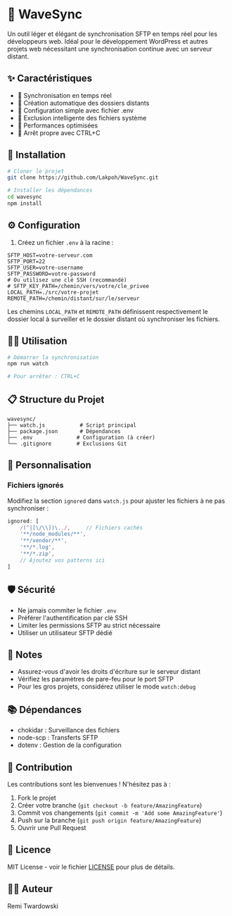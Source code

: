 # 🌊 WaveSync

Un outil léger et élégant de synchronisation SFTP en temps réel pour les développeurs web. Idéal pour le développement WordPress et autres projets web nécessitant une synchronisation continue avec un serveur distant.

## ✨ Caractéristiques

- 🔄 Synchronisation en temps réel
- 📁 Création automatique des dossiers distants
- 🎯 Configuration simple avec fichier .env
- 🚫 Exclusion intelligente des fichiers système
- 💨 Performances optimisées
- 🛑 Arrêt propre avec CTRL+C

## 🚀 Installation

```bash
# Cloner le projet
git clone https://github.com/Lakpoh/WaveSync.git

# Installer les dépendances
cd wavesync
npm install
```

## ⚙️ Configuration

1. Créez un fichier `.env` à la racine :

```env
SFTP_HOST=votre-serveur.com
SFTP_PORT=22
SFTP_USER=votre-username
SFTP_PASSWORD=votre-password
# Ou utilisez une clé SSH (recommandé)
# SFTP_KEY_PATH=/chemin/vers/votre/cle_privee
LOCAL_PATH=./src/votre-projet
REMOTE_PATH=/chemin/distant/sur/le/serveur
```

Les chemins `LOCAL_PATH` et `REMOTE_PATH` définissent respectivement le dossier local à surveiller et le dossier distant où synchroniser les fichiers.

## 🏃‍♂️ Utilisation

```bash
# Démarrer la synchronisation
npm run watch

# Pour arrêter : CTRL+C
```

## 📋 Structure du Projet

```
wavesync/
├── watch.js           # Script principal
├── package.json       # Dépendances
├── .env              # Configuration (à créer)
└── .gitignore        # Exclusions Git
```

## 🔧 Personnalisation

### Fichiers ignorés
Modifiez la section `ignored` dans `watch.js` pour ajuster les fichiers à ne pas synchroniser :

```javascript
ignored: [
    /(^|[\/\\])\../,     // Fichiers cachés
    '**/node_modules/**',
    '**/vendor/**',
    '**/*.log',
    '**/*.zip',
    // Ajoutez vos patterns ici
]
```

## 🛡️ Sécurité

- Ne jamais commiter le fichier `.env`
- Préférer l'authentification par clé SSH
- Limiter les permissions SFTP au strict nécessaire
- Utiliser un utilisateur SFTP dédié

## 📝 Notes

- Assurez-vous d'avoir les droits d'écriture sur le serveur distant
- Vérifiez les paramètres de pare-feu pour le port SFTP
- Pour les gros projets, considérez utiliser le mode `watch:debug`

## 📚 Dépendances

- chokidar : Surveillance des fichiers
- node-scp : Transferts SFTP
- dotenv : Gestion de la configuration

## 🤝 Contribution

Les contributions sont les bienvenues ! N'hésitez pas à :
1. Fork le projet
2. Créer votre branche (`git checkout -b feature/AmazingFeature`)
3. Commit vos changements (`git commit -m 'Add some AmazingFeature'`)
4. Push sur la branche (`git push origin feature/AmazingFeature`)
5. Ouvrir une Pull Request

## 📜 Licence

MIT License - voir le fichier [LICENSE](LICENSE.md) pour plus de détails.

## 👨‍💻 Auteur

Remi Twardowski
